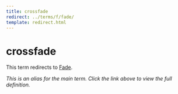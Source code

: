 ```yaml
---
title: crossfade
redirect: ../terms/f/fade/
template: redirect.html
---
```


# crossfade

This term redirects to [Fade](../terms/f/fade/).

*This is an alias for the main term. Click the link above to view the full definition.*
